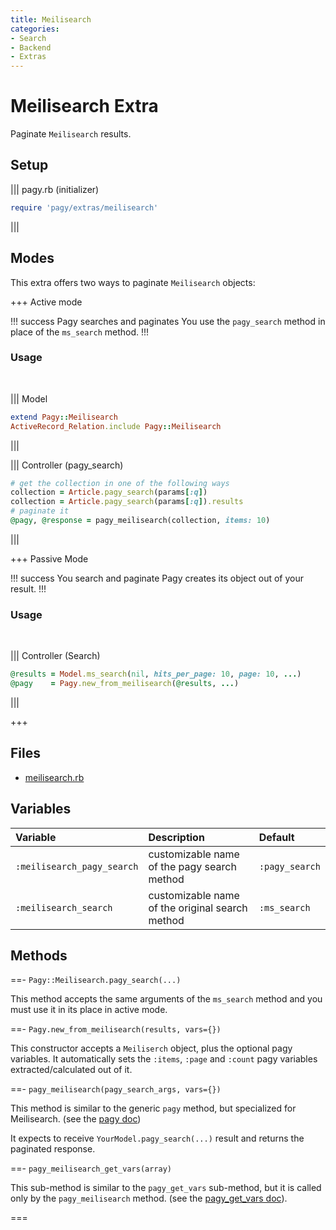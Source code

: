 ```yaml
---
title: Meilisearch
categories:
- Search
- Backend
- Extras
---
```


# Meilisearch Extra

Paginate `Meilisearch` results.

## Setup

||| pagy.rb (initializer)
```ruby
require 'pagy/extras/meilisearch'
```
|||

## Modes

This extra offers two ways to paginate `Meilisearch` objects:

+++ Active mode

!!! success Pagy searches and paginates
You use the `pagy_search` method in place of the `ms_search` method.
!!!

### Usage
<br>

||| Model
```ruby
extend Pagy::Meilisearch
ActiveRecord_Relation.include Pagy::Meilisearch  
```
|||

||| Controller (pagy_search)
```ruby
# get the collection in one of the following ways
collection = Article.pagy_search(params[:q])
collection = Article.pagy_search(params[:q]).results
# paginate it
@pagy, @response = pagy_meilisearch(collection, items: 10)
```
|||

+++ Passive Mode

!!! success You search and paginate
Pagy creates its object out of your result.
!!!

### Usage
<br>

||| Controller (Search)
```ruby
@results = Model.ms_search(nil, hits_per_page: 10, page: 10, ...)
@pagy    = Pagy.new_from_meilisearch(@results, ...)
```
|||

+++

## Files

- [meilisearch.rb](https://github.com/ddnexus/pagy/blob/master/lib/pagy/extras/meilisearch.rb)

## Variables

| Variable                   | Description                                     | Default        |
|:---------------------------|:------------------------------------------------|:---------------|
| `:meilisearch_pagy_search` | customizable name of the pagy search method     | `:pagy_search` | 
| `:meilisearch_search`      | customizable name of the original search method | `:ms_search`   | 

## Methods

==- `Pagy::Meilisearch.pagy_search(...)`

This method accepts the same arguments of the `ms_search` method and you must use it in its place in active mode.

==- `Pagy.new_from_meilisearch(results, vars={})`

This constructor accepts a `Meiliserch` object, plus the optional pagy variables. It automatically sets the `:items`, `:page` and `:count` pagy variables extracted/calculated out of it.

==- `pagy_meilisearch(pagy_search_args, vars={})`

This method is similar to the generic `pagy` method, but specialized for Meilisearch. (see the [pagy doc](/docs/api/backend.md#pagy-collection-vars-nil))

It expects to receive `YourModel.pagy_search(...)` result and returns the paginated response.

==- `pagy_meilisearch_get_vars(array)`

This sub-method is similar to the `pagy_get_vars` sub-method, but it is called only by the `pagy_meilisearch` method. (see the [pagy_get_vars doc](/docs/api/backend.md#pagy-get-vars-collection-vars)).

===
